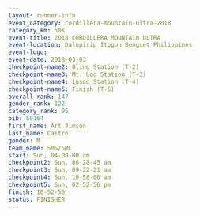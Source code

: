 ```yaml
---
layout: runner-info 
event_category: cordillera-mountain-ultra-2018 
category_km: 50K 
event-title: 2018 CORDILLERA MOUNTAIN ULTRA 
event-location: Dalupirip Itogon Benguet Philippines 
event-logo: 
event-date: 2018-03-03 
checkpoint-name2: Oling Station (T-2) 
checkpoint-name3: Mt. Ugo Station (T-3) 
checkpoint-name4: Lusod Station (T-4) 
checkpoint-name5: Finish (T-5) 
overall_rank: 147
gender_rank: 122
category_rank: 95
bib: 50164
first_name: Art Jimson
last_name: Castro
gender: M
team_name: SMS/SMC
start: Sun, 04-00-00 am
checkpoint2: Sun, 06-28-45 am
checkpoint3: Sun, 09-22-21 am
checkpoint4: Sun, 10-58-00 am
checkpoint5: Sun, 02-52-56 pm
finish: 10-52-56
status: FINISHER
---
```

